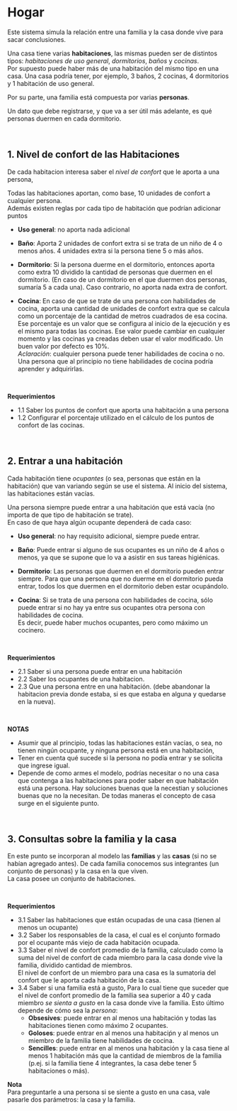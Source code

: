 # Hogar

Este sistema simula la relación entre una familia y la casa donde vive para sacar conclusiones.  

Una casa tiene varias **habitaciones**, las mismas pueden ser de distintos tipos: _habitaciones de uso general_, 
_dormitorios_, _baños_ y _cocinas_.   
Por supuesto puede haber más de una habitación del mismo tipo en una casa. 
Una casa podría tener, por ejemplo, 3 baños, 2 cocinas, 4 dormitorios y 1 habitación de uso general. 

Por su parte, una familia está compuesta por varias **personas**.

Un dato que debe registrarse, y que va a ser útil más adelante, es qué personas duermen en cada dormitorio. 

<br>

## 1. Nivel de confort de las Habitaciones

De cada habitacion interesa saber el _nivel de confort_ que le aporta a una persona, 

Todas las habitaciones aportan, como base, 10 unidades de confort a cualquier persona.   
Además existen reglas por cada tipo de habitación que podrían adicionar puntos

- **Uso general**: no aporta nada adicional

- **Baño**: Aporta 2 unidades de confort extra si se trata de un niño de 4 o menos años. 4 unidades extra si la persona 
  tiene 5 o más años.   

- **Dormitorio**:  Si la persona duerme en el dormitorio, entonces aporta como extra  10 dividido la cantidad de personas que duermen en el dormitorio. (En caso de un dormitorio en el que duermen dos personas, sumaría 5 a cada una). Caso contrario, no aporta nada extra de confort.
  
- **Cocina**: En caso de que se trate de una persona con habilidades de cocina, aporta una cantidad de unidades de confort extra que se calcula como un porcentaje de la cantidad de metros cuadrados de esa cocina.  
  Ese porcentaje es un valor que se configura al inicio de la ejecución y es el mismo para todas las cocinas. 
  Ese valor puede cambiar en cualquier momento y las cocinas ya creadas deben usar el valor modificado. Un buen valor por defecto es 10%.  
  _Aclaración_: cualquier persona puede tener habilidades de cocina o no. 
  Una persona que al principio no tiene habilidades de cocina podría aprender y adquirirlas.

<br> 

**Requerimientos**

- 1.1 Saber los puntos de confort que aporta una habitación a una persona
- 1.2 Configurar el porcentaje utilizado en el cálculo de los puntos de confort de las cocinas. 

<br> 
		
## 2. Entrar a una habitación
Cada habitación tiene _ocupantes_ (o sea, personas que están en la habitación) que van variando según se use el sistema. 
Al inicio del sistema, las habitaciones están vacías. 

Una persona siempre puede entrar a una habitación que está vacía (no importa de que tipo de habitación se trate).   
En caso de que haya algún ocupante dependerá de cada caso:

- **Uso general**: no hay requisito adicional, siempre puede entrar.

- **Baño**: Puede entrar si alguno de sus ocupantes es un niño de 4 años o menos, 
  ya que se supone que lo va a asistir en sus tareas higiénicas.
  
- **Dormitorio**: Las personas que duermen en el dormitorio pueden entrar siempre. Para que una persona que no duerme en el dormitorio pueda entrar, todos los que duermen en el dormitorio deben estar ocupándolo. 

- **Cocina**: Si se trata de una persona con habilidades de cocina, sólo puede entrar si no hay ya entre sus
ocupantes otra persona con habilidades de cocina.  
Es decir, puede haber muchos ocupantes, pero como máximo un cocinero.

<br>

**Requerimientos**

- 2.1 Saber si una persona puede entrar en una habitación
- 2.2 Saber los ocupantes de una habitacion.
- 2.3 Que una persona entre en una habitación. (debe abandonar la habitacion previa donde estaba, 
si es que estaba en alguna y quedarse en la nueva). 

<br>

**NOTAS**  
- Asumir que al principio, todas las habitaciones están vacías, o sea, no tienen ningún ocupante, y ninguna persona está en una habitación, 
- Tener en cuenta qué sucede si la persona no podía entrar y se solicita que ingrese igual.
- Depende de como armes el modelo, podrías necesitar o no una casa que contenga a las habitaciones
para poder saber en que habitación está una persona.  Hay soluciones buenas que la necestian y soluciones
buenas que no la necesitan. De todas maneras el concepto de casa surge en el siguiente punto.

<br>

  
## 3. Consultas sobre la familia y la casa
En este punto se incorporan al modelo las **familias** y las **casas** (si no se habían agregado antes). De cada familia conocemos sus integrantes (un conjunto de personas) y la casa en la que viven.  
La casa posee un conjunto de habitaciones.

<br>

**Requerimientos** 
- 3.1 Saber las habitaciones que están ocupadas de una casa (tienen al menos un ocupante)
- 3.2 Saber los responsables de la casa, el cual es el conjunto formado por el ocupante más viejo de cada habitación ocupada.
- 3.3 Saber el nivel de confort promedio de la familia, calculado como la suma del nivel de confort de cada miembro para la casa donde vive la familia, dividido cantidad de miembros.   
El nivel de confort de un miembro para una casa es la sumatoria del confort que le aporta cada habitación de la casa.
- 3.4 Saber si una familia está a gusto, 
Para lo cual tiene que suceder que el nivel de confort promedio de la familia sea superior a 40
y cada miembro _se sienta a gusto_ en la casa donde vive la familia.
Esto último depende de cómo sea la _persona_:
	* **Obsesives**: puede entrar en al menos una habitación y todas las habitaciones tienen como máximo 2 ocupantes.
	* **Goloses**: puede entrar en al menos una habitaciṕn y al menos un miembro de la familia tiene habilidades de cocina.
	* **Sencilles**: puede entrar en al menos una habitación y la casa tiene al menos 1 habitación más que la cantidad de miembros de la familia (p.ej. si la familia tiene 4 integrantes, la casa debe tener 5 habitaciones o más).

**Nota**  
Para preguntarle a una persona si se siente a gusto en una casa, vale pasarle dos parámetros: la casa y la familia.
